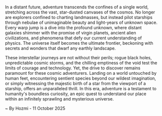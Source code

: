 
In a distant future, adventure transcends the confines of a single world, stretching across the vast, star-dusted canvases of the cosmos. No longer are explorers confined to charting landmasses, but instead pilot starships through nebulae of unimaginable beauty and light-years of unknown space. Every warp jump is a dive into the profound unknown, where distant galaxies shimmer with the promise of virgin planets, ancient alien civilizations, and phenomena that defy our current understanding of physics. The universe itself becomes the ultimate frontier, beckoning with secrets and wonders that dwarf any earthly landscape.

These interstellar journeys are not without their perils; rogue black holes, unpredictable cosmic storms, and the chilling emptiness of the void test the limits of courage and technology. Yet, the drive to discover remains paramount for these cosmic adventurers. Landing on a world untouched by human feet, encountering sentient species beyond our wildest imagination, or simply witnessing the majestic birth of a star from the viewport of a starship, offers an unparalleled thrill. In this era, adventure is a testament to humanity's boundless curiosity, an epic quest to understand our place within an infinitely sprawling and mysterious universe.

~ By Hozmi - 11 October 2025
